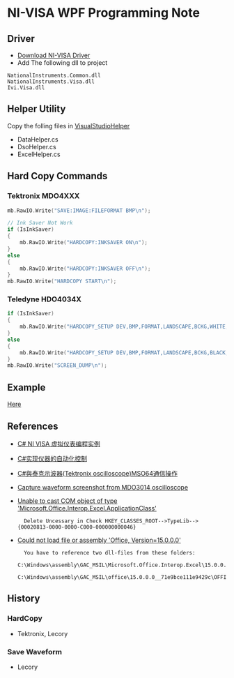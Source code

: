 # NI-VISA WPF Programming Note

## Driver

- [Download NI-VISA Driver](https://www.ni.com/zh-tw/support/downloads/drivers/download.ni-visa.html#)
- Add The following dll to project

```
NationalInstruments.Common.dll
NationalInstruments.Visa.dll
Ivi.Visa.dll
```

## Helper Utility

Copy the folling files in [VisualStudioHelper](https://github.com/billwanggithub/VisualStudioHelper.git)

- DataHelper.cs
- DsoHelper.cs
- ExcelHelper.cs

## Hard Copy Commands

### Tektronix MDO4XXX

```c
mb.RawIO.Write("SAVE:IMAGE:FILEFORMAT BMP\n");

// Ink Saver Not Work
if (IsInkSaver)
{
    mb.RawIO.Write("HARDCOPY:INKSAVER ON\n");
}
else
{
    mb.RawIO.Write("HARDCOPY:INKSAVER OFF\n");
}
mb.RawIO.Write("HARDCOPY START\n");
```

### Teledyne HDO4034X

```c
if (IsInkSaver)
{
    mb.RawIO.Write("HARDCOPY_SETUP DEV,BMP,FORMAT,LANDSCAPE,BCKG,WHITE,DEST,REMOTE\n");
}
else
{
    mb.RawIO.Write("HARDCOPY_SETUP DEV,BMP,FORMAT,LANDSCAPE,BCKG,BLACK,DEST,REMOTE\n");
}
mb.RawIO.Write("SCREEN_DUMP\n");
```

## Example

[Here](https://github.com/billwanggithub/DsoCapture.git)

## References

- [C# NI VISA 虚拟仪表编程实例](https://blog.csdn.net/qq_33202986/article/details/124800415)
- [C#实现仪器的自动化控制](https://www.cnblogs.com/hitfredrick/p/6402998.html)
- [C#與泰克示波器(Tektronix oscilloscope)MSO64通信操作](https://zendei.com/article/103607.html)
- [Capture waveform screenshot from MDO3014 oscilloscope](https://forum.tek.com/viewtopic.php?t=142393)
- [Unable to cast COM object of type 'Microsoft.Office.Interop.Excel.ApplicationClass'](https://learn.microsoft.com/en-us/answers/questions/258475/unable-to-cast-com-object-of-type-microsoft-office)

        Delete Uncessary in Check HKEY_CLASSES_ROOT-->TypeLib-->{00020813-0000-0000-C000-000000000046}        

- [Could not load file or assembly 'Office, Version=15.0.0.0'](https://stackoverflow.com/questions/32399420/could-not-load-file-or-assembly-office-version-15-0-0-0)

        You have to reference two dll-files from these folders:
        C:\Windows\assembly\GAC_MSIL\Microsoft.Office.Interop.Excel\15.0.0.0__71e9bce111e9429c\Microsoft.Office.Interop.Excel.dll
        C:\Windows\assembly\GAC_MSIL\office\15.0.0.0__71e9bce111e9429c\OFFICE.DLL


## History

### HardCopy

- Tektronix, Lecory

### Save Waveform

- Lecory
